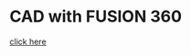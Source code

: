 # CAD with FUSION 360

[click here](https://www.youtube.com/watch?v=Ryr0BUaMAis&list=PLcCroMgNE8YSD8qTJzZ6iAUqqy1Uc668P)